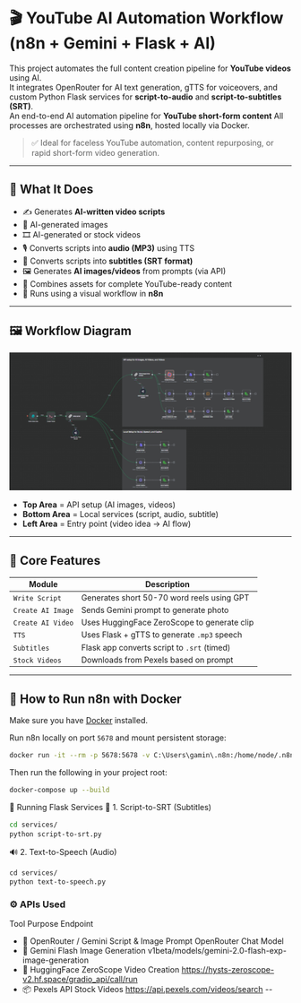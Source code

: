 # 🎬 YouTube AI Automation Workflow (n8n +  Gemini + Flask + AI)

This project automates the full content creation pipeline for **YouTube videos** using AI.  
It integrates OpenRouter for AI text generation, gTTS for voiceovers, and custom Python Flask services for **script-to-audio** and **script-to-subtitles (SRT)**.  
An end-to-end AI automation pipeline for **YouTube short-form content**
All processes are orchestrated using **n8n**, hosted locally via Docker.

> ✅ Ideal for faceless YouTube automation, content repurposing, or rapid short-form video generation.

---

## 🧠 What It Does

- ✍️ Generates **AI-written video scripts**
-  📸 AI-generated images
- 🎞 AI-generated or stock videos
- 🎙 Converts scripts into **audio (MP3)** using TTS
- 📄 Converts scripts into **subtitles (SRT format)**
- 🖼 Generates **AI images/videos** from prompts (via API)
- 🎥 Combines assets for complete YouTube-ready content
- 🧩 Runs using a visual workflow in **n8n**

---

## 🖼 Workflow Diagram

![Workflow Preview](screenshots/yt.png)

- **Top Area** = API setup (AI images, videos)
- **Bottom Area** = Local services (script, audio, subtitle)
- **Left Area** = Entry point (video idea → AI flow)

---
## 🧠 Core Features

| Module           | Description                                      |
|------------------|--------------------------------------------------|
| `Write Script`   | Generates short 50-70 word reels using GPT       |
| `Create AI Image`| Sends Gemini prompt to generate photo            |
| `Create AI Video`| Uses HuggingFace ZeroScope to generate clip      |
| `TTS`            | Uses Flask + gTTS to generate `.mp3` speech      |
| `Subtitles`      | Flask app converts script to `.srt` (timed)      |
| `Stock Videos`   | Downloads from Pexels based on prompt        

---

## 🐳 How to Run n8n with Docker
Make sure you have [Docker](https://docs.docker.com/get-docker/) installed.


Run n8n locally on port `5678` and mount persistent storage:

```bash
docker run -it --rm -p 5678:5678 -v C:\Users\gamin\.n8n:/home/node/.n8n n8nio/n8n       ** add your path
```

Then run the following in your project root:

```bash
docker-compose up --build
```

🧪 Running Flask Services
📜 1. Script-to-SRT (Subtitles)
```bash
cd services/
python script-to-srt.py
```

🔊 2. Text-to-Speech (Audio)
```
cd services/
python text-to-speech.py

```

### ⚙️ APIs Used
Tool	Purpose	Endpoint
- 🧠 OpenRouter / Gemini	Script & Image Prompt	OpenRouter Chat Model
- 🎨 Gemini Flash	Image Generation	v1beta/models/gemini-2.0-flash-exp-image-generation
- 🎥 HuggingFace ZeroScope	Video Creation	https://hysts-zeroscope-v2.hf.space/gradio_api/call/run
- 📦 Pexels API	Stock Videos	https://api.pexels.com/videos/search
*--*
